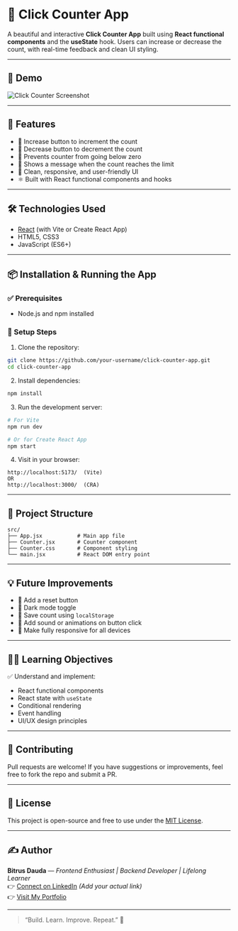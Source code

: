 # 🚀 Click Counter App

A beautiful and interactive **Click Counter App** built using **React functional components** and the **useState** hook. Users can increase or decrease the count, with real-time feedback and clean UI styling.

---

## 📸 Demo

![Click Counter Screenshot](./screenshot.png) <!-- You can add your screenshot and rename the file -->

---

## 🧠 Features

- 🔼 Increase button to increment the count
- 🔽 Decrease button to decrement the count
- 🚫 Prevents counter from going below zero
- 🎉 Shows a message when the count reaches the limit
- 💅 Clean, responsive, and user-friendly UI
- ⚛️ Built with React functional components and hooks

---

## 🛠️ Technologies Used

- [React](https://reactjs.org/) (with Vite or Create React App)
- HTML5, CSS3
- JavaScript (ES6+)

---

## 📦 Installation & Running the App

### ✅ Prerequisites

- Node.js and npm installed

### 🔧 Setup Steps

1. Clone the repository:

```bash
git clone https://github.com/your-username/click-counter-app.git
cd click-counter-app
```

2. Install dependencies:

```bash
npm install
```

3. Run the development server:

```bash
# For Vite
npm run dev

# Or for Create React App
npm start
```

4. Visit in your browser:

```
http://localhost:5173/  (Vite)
OR
http://localhost:3000/  (CRA)
```

---

## 📂 Project Structure

```
src/
├── App.jsx           # Main app file
├── Counter.jsx       # Counter component
├── Counter.css       # Component styling
└── main.jsx          # React DOM entry point
```

---

## 💡 Future Improvements

- 🔁 Add a reset button
- 🌙 Dark mode toggle
- 💾 Save count using `localStorage`
- 🎵 Add sound or animations on button click
- 📱 Make fully responsive for all devices

---

## 🧑‍🎓 Learning Objectives

✅ Understand and implement:
- React functional components
- React state with `useState`
- Conditional rendering
- Event handling
- UI/UX design principles

---

## 🤝 Contributing

Pull requests are welcome! If you have suggestions or improvements, feel free to fork the repo and submit a PR.

---

## 📜 License

This project is open-source and free to use under the [MIT License](LICENSE).

---

## ✍️ Author

**Bitrus Dauda** — _Frontend Enthusiast | Backend Developer | Lifelong Learner_  
👉 [Connect on LinkedIn](https://linkedin.com/) *(Add your actual link)*  
👉 [Visit My Portfolio](https://your-portfolio.com)

---

> “Build. Learn. Improve. Repeat.” 🚀